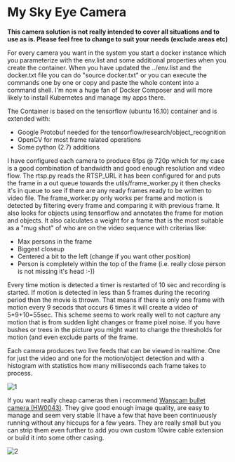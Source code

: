 # My Sky Eye Camera 
**This camera solution is not really intended to cover all situations and to use as is. Please feel free to change to suit your needs (exclude areas etc)**

For every camera you want in the system you start a docker instance which you parameterize with the env.list and some additional properties when you create the container. When you have updated the ../env.list and the docker.txt file you can do "source docker.txt" or you can execute the commands one by one or copy and paste the whole content into a command shell. I'm now a huge fan of Docker Composer and will more likely to install Kubernetes and manage my apps there.

The Container is based on the tensorflow (ubuntu 16.10) container and is extended with:
* Google Protobuf needed for the tensorflow/research/object_recognition  
* OpenCV for most frame ralated operations
* Some python (2.7) additions 

I have configured each camera to produce 6fps @ 720p which for my case is a good combination of bandwidth and good enough resolution and video flow. The rtsp.py reads the RTSP_URL it has been configured for and puts the frame in a out queue towards the utils/frame_worker.py it then checks it's in queue to see if there are any ready frames ready to be written to video file. The frame_worker.py only works per frame and motion is detected by filtering every frame and comparing it with previous frame. It also looks for objects using tensorflow and annotates the frame for motion and objects. It also calculates a weight for a frame that is the most suitable as a "mug shot" of who are on the video sequence with criterias like:
* Max persons in the frame
* Biggest closeup
* Centered a bit to the left (change if you want other position)
* Person is completely within the top of the frame (i.e. really close person is not missing it's head :-))

Every time motion is detected a timer is restarted of 10 sec and recording is started. If motion is detected in less than 5 frames during the recoring period then the movie is thrown. That means if there is only one frame with motion every 9 secods that occurs 6 times it will create a video of 5*9+10=55sec. This scheme seems to work really well to not capture any motion that is from sudden light changes or frame pixel noise. If you have bushes or trees in the picture you might want to change the thresholds for motion (and even exclude parts of the frame.

Each camera produces two live feeds that can be viewed in realtime. One for just the video and one for the motion/object detection and with a histogram with statistics how many milliseconds each frame takes to process.

![1](https://github.com/epkboan/epkboan.github.io/blob/master/myskyeye_motion_detection.png?raw=true "MySkyEye Motion Detection")


If you want really cheap cameras then i recommend [Wanscam bullet camera (HW0043)](https://www.ebay.co.uk/itm/WANSCAM-New-HW0043-1-0Megapixel-720P-Outdoor-Wireless-P2P-IR-Cut-IP-Camera-White/252195426824?epid=2255978054&hash=item3ab804d208:g:iHcAAOSw-0xYbRM4:rk:5:pf:1). They give good enough image quality, are easy to manage and seem very stable (I have a few that have been continuously running without any hiccups for a few years. They are really small but you can strip them even further to add you own custom 10wire cable extension or build it into some other casing.

![2](https://github.com/epkboan/epkboan.github.io/blob/master/entre_camera.JPG?raw=true "MySkyEye Entre")

